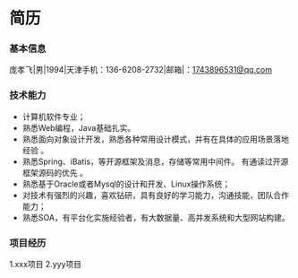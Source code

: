 # 简历

### 基本信息

庞孝飞|男|1994|天津手机：136-6208-2732|邮箱|：1743896531@qq.com

### 技术能力

* 计算机软件专业； 
* 熟悉Web编程，Java基础扎实。 
* 熟悉面向对象设计开发，熟悉各种常用设计模式，并有在具体的应用场景落地经验 。 
* 熟悉Spring、iBatis，等开源框架及消息，存储等常用中间件。 有通读过开源框架源码的优先 。 
* 熟悉基于Oracle或者Mysql的设计和开发、Linux操作系统； 
* 对技术有强烈的兴趣，喜欢钻研，具有良好的学习能力，沟通技能，团队合作能力； 
* 熟悉SOA，有平台化实施经验者，有大数据量、高并发系统和大型网站构建。

### 项目经历

  1.xxx项目
  2.yyy项目
  
